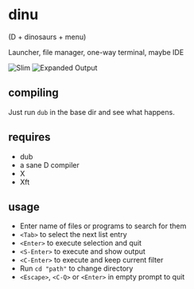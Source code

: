
dinu
====
(D + dinosaurs + menu)

Launcher, file manager, one-way terminal, maybe IDE

![Slim](https://hostr.co/file/R5YKcf6W5JrW/arch2.png)
![Expanded Output](https://hostr.co/file/eurtJIeowDhc/arch1.png)

compiling
---------
Just run `dub` in the base dir and see what happens.

requires
--------
* dub
* a sane D compiler
* X
* Xft

usage
-----
* Enter name of files or programs to search for them
* `<Tab>` to select the next list entry
* `<Enter>` to execute selection and quit
* `<S-Enter>` to execute and show output
* `<C-Enter>` to execute and keep current filter
* Run `cd "path"` to change directory
* `<Escape>`, `<C-Q>` or `<Enter>` in empty prompt to quit



